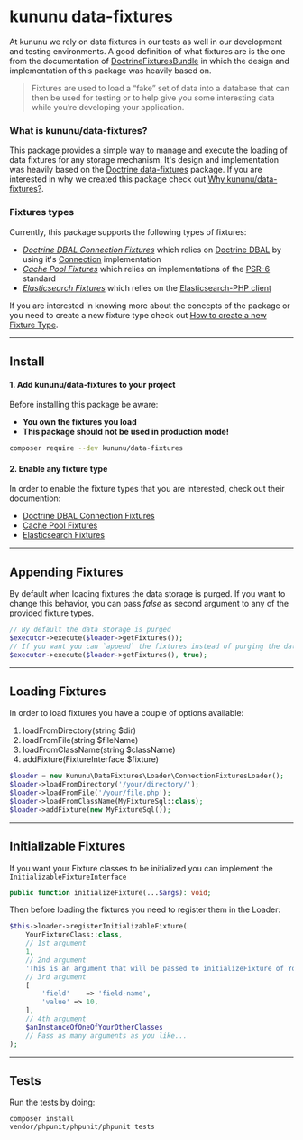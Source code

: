 # kununu data-fixtures

At kununu we rely on data fixtures in our tests as well in our development and testing environments.
A good definition of what fixtures are is the one from the documentation of [DoctrineFixturesBundle](https://symfony.com/doc/current/bundles/DoctrineFixturesBundle/index.html) in which the design and implementation of this package was heavily based on.

> Fixtures are used to load a “fake” set of data into a database that can then be used for testing or to help give you some interesting data while you’re developing your application.

### What is kununu/data-fixtures?

This package provides a simple way to manage and execute the loading of data fixtures for any storage mechanism. It's design and implementation was heavily based on the [Doctrine data-fixtures](https://github.com/doctrine/data-fixtures) package. If you are interested in why we created this package check out [Why kununu/data-fixtures?](docs/why-kununu-data-fixtures.md).

### Fixtures types

Currently, this package supports the following types of fixtures:

- *[Doctrine DBAL Connection Fixtures](docs/FixtureTypes/doctrine-dbal-connection-fixtures.md)* which relies on [Doctrine DBAL](https://github.com/doctrine/dbal) by using it's [Connection](https://github.com/doctrine/dbal/blob/master/lib/Doctrine/DBAL/Connection.php) implementation
- *[Cache Pool Fixtures](docs/FixtureTypes/cache-pool-fixtures.md)* which relies on implementations of the [PSR-6](https://github.com/php-fig/cache) standard
- *[Elasticsearch Fixtures](docs/FixtureTypes/elasticsearch.md)* which relies on the [Elasticsearch-PHP client](https://www.elastic.co/guide/en/elasticsearch/client/php-api/current/index.html)

If you are interested in knowing more about the concepts of the package or you need to create a new fixture type check out [How to create a new Fixture Type](docs/create-fixture-type).

--------------------------
## Install

#### 1. Add kununu/data-fixtures to your project

Before installing this package be aware:
- **You own the fixtures you load**
- **This package should not be used in production mode!**

```bash
composer require --dev kununu/data-fixtures
```

#### 2. Enable any fixture type

In order to enable the fixture types that you are interested, check out their documention:

- [Doctrine DBAL Connection Fixtures](docs/FixtureTypes/doctrine-dbal-connection-fixtures.md)
- [Cache Pool Fixtures](docs/FixtureTypes/cache-pool-fixtures.md)
- [Elasticsearch Fixtures](docs/FixtureTypes/elasticsearch.md)

--------------------

## Appending Fixtures

By default when loading fixtures the data storage is purged. If you want to change this behavior, you can pass *false* as second argument to any of the provided fixture types.

```php
// By default the data storage is purged
$executor->execute($loader->getFixtures());
// If you want you can `append` the fixtures instead of purging the database
$executor->execute($loader->getFixtures(), true);
```



--------------------

## Loading Fixtures

In order to load fixtures you have a couple of options available:

1) loadFromDirectory(string $dir)
2) loadFromFile(string $fileName)
3) loadFromClassName(string $className)
4) addFixture(FixtureInterface $fixture)

```php
$loader = new Kununu\DataFixtures\Loader\ConnectionFixturesLoader();
$loader->loadFromDirectory('/your/directory/');
$loader->loadFromFile('/your/file.php');
$loader->loadFromClassName(MyFixtureSql::class);
$loader->addFixture(new MyFixtureSql());
```

------------------

## Initializable Fixtures

If you want your Fixture classes to be initialized you can implement the `InitializableFixtureInterface`

```php
public function initializeFixture(...$args): void;
```

Then before loading the fixtures you need to register them in the Loader:

```php
$this->loader->registerInitializableFixture(
	YourFixtureClass::class,
	// 1st argument
	1, 
	// 2nd argument
	'This is an argument that will be passed to initializeFixture of YourFixtureClass',
	// 3rd argument
	[
		'field'    => 'field-name',
		'value' => 10,
	],
	// 4th argument
	$anInstanceOfOneOfYourOtherClasses
	// Pass as many arguments as you like...
);
```

------------------------------

## Tests

Run the tests by doing:

```
composer install
vendor/phpunit/phpunit/phpunit tests
```